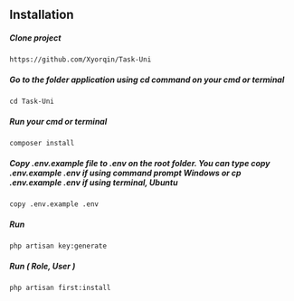 
## Installation

 ##### Clone project
    https://github.com/Xyorqin/Task-Uni

 ##### Go to the folder application using cd command on your cmd or terminal
    cd Task-Uni
 
 ##### Run your cmd or terminal
    composer install
 
 ##### Copy .env.example file to .env on the root folder. You can type copy .env.example .env if using command prompt Windows or cp .env.example .env if using terminal, Ubuntu
    copy .env.example .env

 ##### Run
    php artisan key:generate

 ##### Run ( Role, User ) 
    php artisan first:install
 
